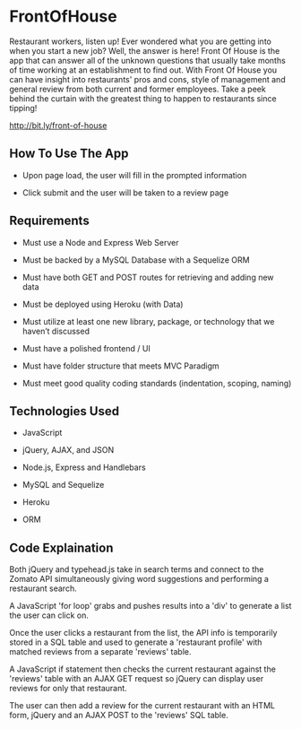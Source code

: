 # FrontOfHouse 

Restaurant workers, listen up!  Ever wondered what you are getting into when you start a new job?  Well, the answer is here!  Front Of House is the app that can answer all of the unknown questions that usually take months of time working at an establishment to find out.  With Front Of House you can have insight into  restaurants' pros and cons, style of management and general review from both current and former employees.  Take a peek behind the curtain with the greatest thing to happen to restaurants since tipping! 

http://bit.ly/front-of-house

## How To Use The App

- Upon page load, the user will fill in the prompted information

- Click submit and the user will be taken to a review page 

## Requirements

- Must use a Node and Express Web Server

- Must be backed by a MySQL Database with a Sequelize ORM  

- Must have both GET and POST routes for retrieving and adding new data

- Must be deployed using Heroku (with Data)

- Must utilize at least one new library, package, or technology that we haven’t discussed

- Must have a polished frontend / UI 

- Must have folder structure that meets MVC Paradigm

- Must meet good quality coding standards (indentation, scoping, naming)

## Technologies Used

- JavaScript

- jQuery, AJAX, and JSON

- Node.js, Express and Handlebars

- MySQL and Sequelize

- Heroku

- ORM

## Code Explaination
Both jQuery and typehead.js take in search terms and connect to the Zomato API simultaneously giving word suggestions and performing a restaurant search. 

A JavaScript 'for loop' grabs and pushes results into a 'div' to generate a list the user can click on. 

Once the user clicks a restaurant from the list, the API info is temporarily stored in a SQL table and used to generate a 'restaurant profile' with matched reviews from a separate 'reviews' table.

A JavaScript if statement then checks the current restaurant against the 'reviews' table with an AJAX GET request so jQuery can display user reviews for only that restaurant.

The user can then add a review for the current restaurant with an HTML form, jQuery and an AJAX POST to the 'reviews' SQL table.
